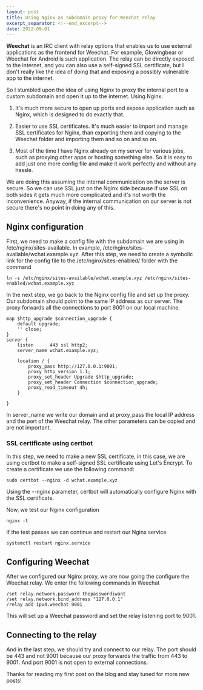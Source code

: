 ```yaml
---
layout: post
title: Using Nginx as subdomain proxy for Weechat relay
excerpt_separator: <!--end_excerpt-->
date: 2022-09-01
--- 
```


**Weechat** is an IRC client with relay options that enables us to use external applications as the frontend for Weechat.
For example, Glowingbear or Weechat for Android is such application. The relay can be directly
exposed to the internet, and you can also use a self-signed SSL certificate, but I don't really like the idea 
of doing that and exposing a possibly vulnerable app to the internet.


So I stumbled upon the idea of using Nginx to proxy the internal port to a custom subdomain and open
it up to the internet. Using Nginx:

1. It's much more secure to open up ports and expose application such as Nginx, which is designed to
do exactly that.

2. Easier to use SSL certificates. It's much easier to import and manage SSL certificates for Nginx, than
exporting them and copying to the Weechat folder and importing them and so on and so on.

3.  Most of the time I have Nginx already on my server for various jobs, such as proxying other apps or hosting something else. So it is easy to add just one more config file and make it work perfectly and without any hassle.

We are doing this assuming the internal communication on the server is secure. So we can use SSL just on the Nginx side because if use SSL on both sides it gets much more complicated and it's not worth the inconvenience. Anyway, if the internal communication on our server is not secure there's no point in doing any of this.
<!-- more -->

## Nginx configuration

First, we need to make a config file with the subdomain we are using in /etc/nginx/sites-available. In example, /etc/nginx/sites-available/wchat.example.xyz. After this step, we need to create a symbolic link for the config file to the /etc/nginx/sites-enabled/ folder with the command
```
ln -s /etc/nginx/sites-available/wchat.example.xyz /etc/nginx/sites-enabled/wchat.example.xyz
```
In the next step, we go back to the Nginx config file and set up the proxy. Our subdomain should point to the same IP address as our server. The proxy forwards all the connections to port 9001 on our local machine. 

```
map $http_upgrade $connection_upgrade {
    default upgrade;
    '' close;
}
server {
    listen      443 ssl http2;
    server_name wchat.example.xyz;

    location / {
        proxy_pass http://127.0.0.1:9001;
        proxy_http_version 1.1;
        proxy_set_header Upgrade $http_upgrade;
        proxy_set_header Connection $connection_upgrade;
        proxy_read_timeout 4h;
    }

}
```
In server_name we write our domain and at proxy_pass the local IP address and the port of the Weechat relay. The other parameters can be copied and are not important.
### SSL certificate using certbot
In this step, we need to make a new SSL certificate, in this case, we are using certbot to make a self-signed SSL certificate using Let's Encrypt. To create a certificate we use the following command:
```
sudo certbot --nginx -d wchat.example.xyz 
```
Using the --nginx parameter, certbot will automatically configure Nginx with the SSL certificate.

Now, we test our Nginx configuration
```
nginx -t
```
If the test passes we can continue and restart our Nginx service
```
systemctl restart nginx.service
```

## Configuring Weechat
After we configured our Nginx proxy, we are now going the configure the Weechat relay. We enter the following commands in Weechat
```
/set relay.network.password thepasswordiwant
/set relay.network.bind_address "127.0.0.1"
/relay add ipv4.weechat 9001
```
This will set up a Weechat password and set the relay listening port to 9001.

## Connecting to the relay
And in the last step, we should try and connect to our relay. The port should be 443 and not 9001 because our proxy forwards the traffic from 443 to 9001. And port 9001 is not open to external connections.


Thanks for reading my first post on the blog and stay tuned for more new posts!
